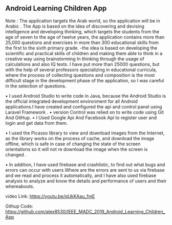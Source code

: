 ## Android Learning Children App

Note : The application targets the Arab world, so the application will be in Arabic .
The App is based on the idea of discovering and devising intelligence and developing    thinking, which targets the students from the age of seven to the age of twelve years, the     application contains more than 25,000 questions and exercises in more than 300 educational skills from the first to the sixth primary grade.
-the idea is based on developing the scientific and practical skills of children and making them able to think in a creative way using brainstorming In thinking through the usage of calculations and also IQ tests.
I have put more than 25000 questions, but with the help of several professors specializing in educational curricula, where the process of collecting questions and composition is the most difficult stage in the development phase of the application, so I was careful in the selection of questions.

•	I used Android Studio to write code in Java, because the Android Studio is the official integrated development environment for all Android applications.I have created and configured the api and control panel using Laravel Framework .
•	version Control was relied on to write code using Git And GitHup.
•	I Used Google Api And Facebook Api to register user and login and get data from them.

•	I used the Picasso library to view and download images from the Internet, as the library works on the process of cache, and download the image offline, which is safe in case of changing the state of the screen orientations so it will not re download the image when the screen is changed  .

•	In addition, I have used firebase and crashlistic, to find out what bugs and errors can occur with users.Where are the errors are sent to us via firebase and we read and process it automatically, and I have also used firebase analysis to analyze and know the details and performance of users and their whereabouts.


video Link:
https://youtu.be/qUkKAau_fmE

Githup Code:
https://github.com/alex8530/IEEE_MADC_2019_Android_Learning_Children_App
